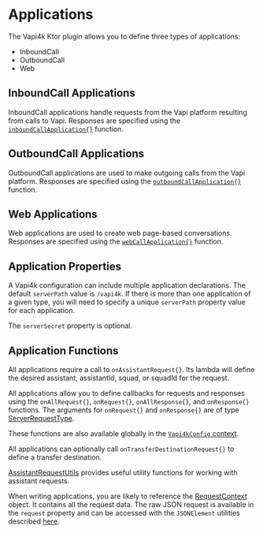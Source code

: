 # Applications

The Vapi4k Ktor plugin allows you to define three types of applications:

* InboundCall
* OutboundCall
* Web

## InboundCall Applications

InboundCall applications handle requests from the Vapi platform resulting from calls to Vapi.
Responses are specified using the [`inboundCallApplication{}`](%core_url%.vapi4k/-inbound-call-application/index.html)
function.

<chapter title="InboundCall Application Ktor Config" id="inboundApp" collapsible="false">
<code-block lang="kotlin" src="src/main/kotlin/applications/IncomingCall.kt" include-symbol="module"/>
</chapter>

## OutboundCall Applications

OutboundCall applications are used to make outgoing calls from the Vapi platform.
Responses are specified using the [`outboundCallApplication{}`](%core_url%.vapi4k/-outbound-call-application/index.html)
function.

<chapter title="OutboundCall Application Ktor Config" id="outboundApp" collapsible="false">
<code-block lang="kotlin" src="src/main/kotlin/applications/OutgoingCall.kt" include-symbol="module"/>
</chapter>

<chapter title="OutboundCall Client" id="outboundClient" collapsible="false">
<code-block lang="kotlin" src="src/main/kotlin/applications/CallCustomer.kt" include-symbol="outboundCallExample"/>
</chapter>

## Web Applications

Web applications are used to create web page-based conversations.
Responses are specified using the [`webCallApplication{}`](%core_url%.vapi4k/-web-application/index.html) function.

<chapter title="Web Application Ktor Config" id="webAppKtor" collapsible="false">
<code-block lang="kotlin" src="src/main/kotlin/applications/WebCall.kt" include-symbol="module"/>
</chapter>

<chapter title="Web Application HTML Page" id="webPage" collapsible="false">
<code-block lang="kotlin" src="src/main/kotlin/applications/TalkPage.kt" include-symbol="talkPage"/>
</chapter>

## Application Properties

A Vapi4k configuration can include multiple application declarations. The default `serverPath` value is `/vapi4k`. If
there is more than one application of a given type, you will need to specify a unique `serverPath` property value for
each application.

The `serverSecret` property is optional.

## Application Functions

All applications require a call to `onAssistantRequest{}`. Its lambda will define
the desired assistant, assistantId, squad, or squadId for the request.

All applications allow you to define callbacks for requests and responses using the `onAllRequest{}`,
`onRequest{}`, `onAllResponse{}`, and `onResponse{}` functions.
The arguments for `onRequest{}` and `onResponse{}` are of type
[ServerRequestType](%utils_url%.vapi4k.enums/-server-request-type/index.html).

These functions are also available globally
in the [`Vapi4kConfig` context](%core_url%.vapi4k/-vapi4k-config/index.html).

All applications can optionally call `onTransferDestinationRequest{}` to define a transfer destination.

[AssistantRequestUtils](%core_url%.vapi4k/-assistant-request-utils/index.html) provides useful utility functions for
working with assistant requests.

When writing applications, you are likely to reference the
[RequestContext](%core_url%.vapi4k/-request-context/index.html) object. It contains all the request data. The
raw JSON request is available in the `request` property and can be accessed with the `JSONElement` utilities
described [here](JsonElement.md).
